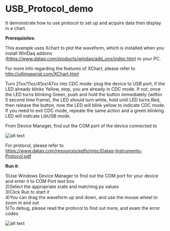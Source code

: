 # USB_Protocol_demo

 It demonstrate how to use protocol to set up and acquire data then display in a chart. 

**Prerequisites**:

This example uses Xchart to plot the waveform, which is installed when you install WinDaq addons (https://www.dataq.com/products/windaq/add_ons/index.htm) to your PC. 
  
 For more info regarding the features of XChart, please refer to http://ultimaserial.com/XChart.html

Turn 21xx/11xx/41xx/47xx into CDC mode: plug the device to USB port, if the LED already blinks Yellow, stop, you are already in CDC mode. If not, once the LED turns blinking Green, push and hold the button immediately (within 5 second time frame), the LED should turn white, hold until LED turns Red, then release the button, now the LED will blink yellow to indicate CDC mode. If you need to exit CDC mode, repeate the same action and a green blinking LED will indicate LibUSB mode.

From Device Manager, find out the COM port of the device connected to

![alt text](https://www.dataq.com/resources/repository/matlab_devicemanager.png)

  For protocol, please refer to  https://www.dataq.com/resources/pdfs/misc/Dataq-Instruments-Protocol.pdf
 
   
**Run it**:

 1)Use Windows Device Manager to find out the COM port for your device and enter it to COM Port text box <br/>
 2)Select the appropriate srate and matching ps values <br/>
 3)Click Run to start it<br/>
 4)You can drag the waveform up and down, and use the mouse wheel to zoom in and out <br/>
 5)To debug, please read the protocol to find out more, and exam the error codes
 
 
![alt text](https://www.dataq.com/resources/repository/rawcdc.gif "ScreenCapture by LICECap")
 
 
